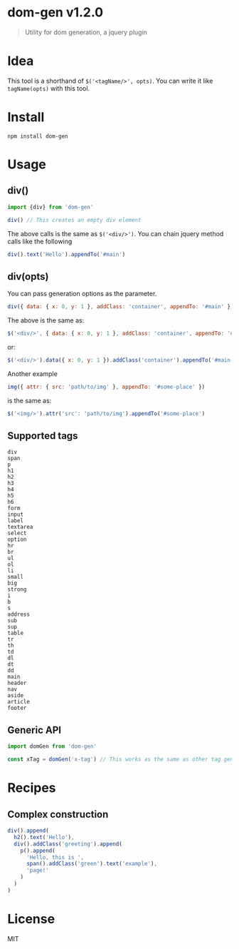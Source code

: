 # dom-gen v1.2.0

> Utility for dom generation, a jquery plugin

# Idea

This tool is a shorthand of `$('<tagName/>', opts)`. You can write it like `tagName(opts)` with this tool.

# Install

    npm install dom-gen

# Usage

## div()

```js
import {div} from 'dom-gen'

div() // This creates an empty div element
```

The above calls is the same as `$('<div/>')`. You can chain jquery method calls like the following

```js
div().text('Hello').appendTo('#main')
```

## div(opts)

You can pass generation options as the parameter.

```js
div({ data: { x: 0, y: 1 }, addClass: 'container', appendTo: '#main' })
```

The above is the same as:

```js
$('<div/>', { data: { x: 0, y: 1 }, addClass: 'container', appendTo: '#main' })
```

or:

```js
$('<div/>').data({ x: 0, y: 1 }).addClass('container').appendTo('#main')
```

Another example

```js
img({ attr: { src: 'path/to/img' }, appendTo: '#some-place' })
```

is the same as:

```js
$('<img/>').attr('src': 'path/to/img').appendTo('#some-place')
```


## Supported tags

    div
    span
    p
    h1
    h2
    h3
    h4
    h5
    h6
    form
    input
    label
    textarea
    select
    option
    hr
    br
    ul
    ol
    li
    small
    big
    strong
    i
    b
    s
    address
    sub
    sup
    table
    tr
    th
    td
    dl
    dt
    dd
    main
    header
    nav
    aside
    article
    footer

## Generic API

```js
import domGen from 'dom-gen'

const xTag = domGen('x-tag') // This works as the same as other tag generators
```

# Recipes

## Complex construction

```js
div().append(
  h2().text('Hello'),
  div().addClass('greeting').append(
    p().append(
      'Hello, this is ',
      span().addClass('green').text('example'),
      'page!'
    )
  )
)
```

# License

MIT
